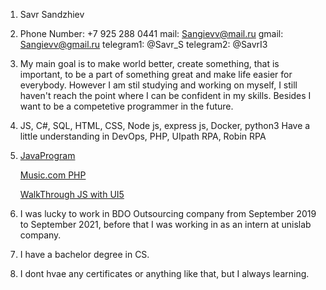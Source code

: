 1. Savr Sandzhiev
2.  Phone Number:   +7 925 288 0441
    mail:           Sangievv@mail.ru
    gmail:          Sangievv@gmail.ru
    telegram1:      @Savr_S
    telegram2:      @SavrI3
3. My main goal is to make world better, create something, that is important, to be a part of something great and make life easier for everybody. However I am stil studying and working on myself, I still haven't reach the point where I can be confident in my skills. Besides I want to be a competetive programmer in the future. 
4. JS, C#, SQL, HTML, CSS, Node js, express js, Docker, python3 Have a little understanding in DevOps, PHP, UIpath RPA, Robin RPA
5.  [JavaProgram](https://github.com/Savr123/JavaProgram)

    [Music.com PHP](https://github.com/Savr123/Music.com)
    
    [WalkThrough JS with UI5](https://github.com/Savr123/walkthrough)
6. I was lucky to work in BDO Outsourcing company from September 2019 to September 2021, before that I was working in as an intern at unislab company.
7. I have a bachelor degree in CS.
8. I dont hvae any certificates or anything like that, but I always learning.